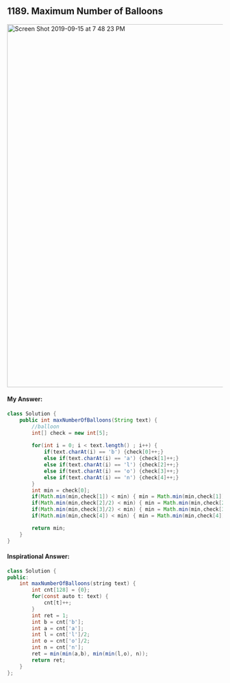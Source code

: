 ## 1189. Maximum Number of Balloons

<img width="847" alt="Screen Shot 2019-09-15 at 7 48 23 PM" src="https://user-images.githubusercontent.com/46575719/64929249-11ef0000-d7e1-11e9-955f-13f3a2dd447d.png">

#### My Answer:

```java
class Solution {
    public int maxNumberOfBalloons(String text) {
        //balloon
        int[] check = new int[5];
            
        for(int i = 0; i < text.length() ; i++) {
            if(text.charAt(i) == 'b') {check[0]++;}
            else if(text.charAt(i) == 'a') {check[1]++;}
            else if(text.charAt(i) == 'l') {check[2]++;}
            else if(text.charAt(i) == 'o') {check[3]++;}
            else if(text.charAt(i) == 'n') {check[4]++;}
        }
        int min = check[0];
        if(Math.min(min,check[1]) < min) { min = Math.min(min,check[1]); }
        if(Math.min(min,check[2]/2) < min) { min = Math.min(min,check[2]/2); }
        if(Math.min(min,check[3]/2) < min) { min = Math.min(min,check[3]/2); }
        if(Math.min(min,check[4]) < min) { min = Math.min(min,check[4]); }

        return min;
    }
}

```

#### Inspirational Answer:

```java
class Solution {
public:
    int maxNumberOfBalloons(string text) {
        int cnt[128] = {0};
        for(const auto t: text) {
            cnt[t]++;
        }
        int ret = 1;
        int b = cnt['b'];
        int a = cnt['a'];
        int l = cnt['l']/2;
        int o = cnt['o']/2;
        int n = cnt['n'];
        ret = min(min(a,b), min(min(l,o), n));
        return ret;
    }
};
